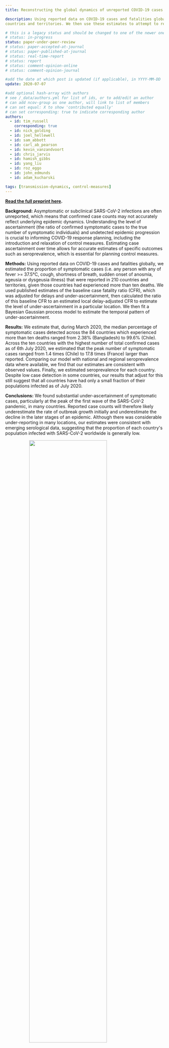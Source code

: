 ```yaml
---
title: Reconstructing the global dynamics of unreported COVID-19 cases and infections

description: Using reported data on COVID-19 cases and fatalities globally, we estimated the proportion of symptomatic cases that were reported in 210
countries and territories. We then use these estimates to attempt to reconstruct the pandemic.

# this is a legacy status and should be changed to one of the newer ones
# status: in-progress
status: paper-under-peer-review
# status: paper-accepted-at-journal
# status: paper-published-at-journal
# status: real-time-report
# status: report
# status: comment-opinion-online
# status: comment-opinion-journal

#add the date at which post is updated (if applicable), in YYYY-MM-DD
update: 2020-07-07

#add optional hash-array with authors
# see /_data/authors.yml for list of ids, or to add/edit an author
# can add ncov-group as one author, will link to list of members
# can set equal: X to show 'contributed equally'
# can set corresponding: true to indicate corresponding author
authors:
  - id: tim_russell
    corresponding: true
  - id: nick_golding
  - id: joel_hellewell
  - id: sam_abbott
  - id: carl_ab_pearson
  - id: kevin_vanzandvoort
  - id: chris_jarvis
  - id: hamish_gibbs
  - id: yang_liu
  - id: roz_eggo
  - id: john_edmunds
  - id: adam_kucharski

tags: [transmission-dynamics, control-measures]
---
```


**[Read the full preprint here](reports/UnderReporting.pdf).**

**Background:** Asymptomatic or subclinical SARS-CoV-2 infections are often unreported, which means that confirmed case counts may not accurately reflect
underlying epidemic dynamics. Understanding the level of ascertainment (the ratio of confirmed symptomatic cases to the true number of symptomatic
individuals) and undetected epidemic progression is crucial to informing COVID-19 response planning, including the introduction and relaxation of
control measures. Estimating case ascertainment over time allows for accurate estimates of specific outcomes such as seroprevalence, which is essential for
planning control measures.

**Methods:** Using reported data on COVID-19 cases and fatalities globally, we estimated the proportion of symptomatic cases (i.e. any person with any of
fever >= 37.5°C, cough, shortness of breath, sudden onset of anosmia, ageusia or dysgeusia illness) that were reported in 210 countries and territories,
given those countries had experienced more than ten deaths. We used published estimates of the baseline case fatality ratio (CFR), which was adjusted for
delays and under-ascertainment, then calculated the ratio of this baseline CFR to an estimated local delay-adjusted CFR to estimate the level of
under-ascertainment in a particular location. We then fit a Bayesian Gaussian process model to estimate the temporal pattern of under-ascertainment.


**Results:** We estimate that, during March 2020, the median percentage of symptomatic cases detected across the 84 countries which experienced more than
ten deaths ranged from 2.38% (Bangladesh) to 99.6% (Chile). Across the ten countries with the highest number of total confirmed cases as of 6th July 2020,
we estimated that the peak number of symptomatic cases ranged from 1.4 times (Chile) to 17.8 times (France) larger than reported. Comparing our model with
national and regional seroprevalence data where available, we find that our estimates are consistent with observed values. Finally, we estimated
seroprevalence for each country. Despite low case detection in some countries, our results that adjust for this still suggest that all countries have had only
a small fraction of their populations infected as of July 2020.

**Conclusions:** We found substantial under-ascertainment of symptomatic cases, particularly at the peak of the first wave of the SARS-CoV-2 pandemic, in many countries.
Reported case counts will therefore likely underestimate the rate of outbreak growth initially and underestimate the decline in the later stages of an
epidemic. Although there was considerable under-reporting in many locations, our estimates were consistent with emerging serological data, suggesting that
the proportion of each country's population infected with SARS-CoV-2 worldwide is generally low.

<img src="figures/under_reporting.png" width="70%" style="display: block; margin: auto;" />
***Figure 2: Confirmed case curves adjusted for temporal under-ascertainment. Panel A: Confirmed cases (left) and adjusted cases (right) for the ten
countries with the highest number of confirmed cases. Panel B: Confirmed cases (left) and adjusted cases (right) for the ten countries with the highest number
of confirmed cases after adjusting for under-ascertainment. There are two countries which change between panels A and B: France and Mexico are replaced
by Chile and Peru respectively. Panel C: The same curves plotted in panel A, but with a plot per country. Blue shaded region corresponds to the 95% CrI of
the adjusted curves. Panels A and B highlight between country variation whereas panel C highlights within country variation.*
